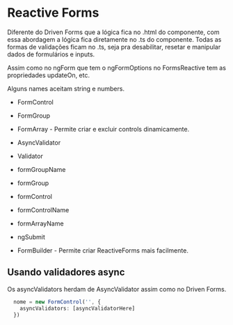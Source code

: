 # Reactive Forms

Diferente do Driven Forms que a lógica fica no .html do componente, com essa abordagem a lógica fica diretamente no .ts do componente. Todas as formas de validações ficam no .ts, seja pra desabilitar, resetar e manipular dados de formulários e inputs.

Assim como no ngForm que tem o ngFormOptions no FormsReactive tem as propriedades updateOn, etc.

Alguns names aceitam string e numbers.


- FormControl

- FormGroup

- FormArray - Permite criar e excluir controls dinamicamente.

- AsyncValidator

- Validator

- formGroupName

- formGroup

- formControl

- formControlName

- formArrayName

- ngSubmit

- FormBuilder - Permite criar ReactiveForms mais facilmente.


## Usando validadores async

Os asyncValidators herdam de AsyncValidator assim como no Driven Forms.

```ts
  nome = new FormControl('', {
    asyncValidators: [asyncValidatorHere]
  })
```
